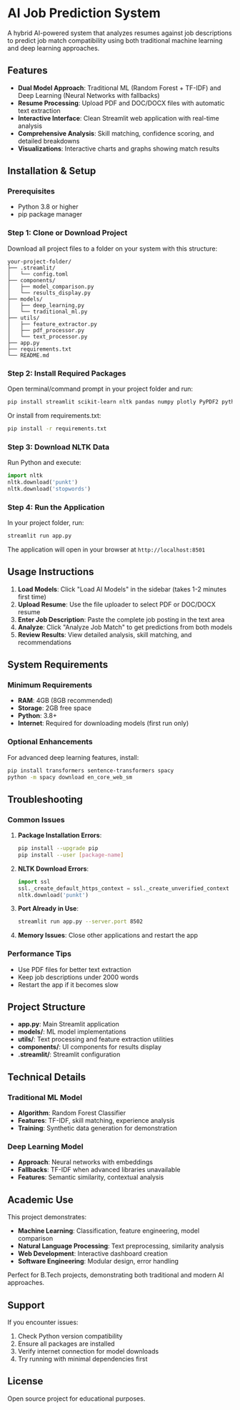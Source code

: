 # AI Job Prediction System

A hybrid AI-powered system that analyzes resumes against job descriptions to predict job match compatibility using both traditional machine learning and deep learning approaches.

## Features

- **Dual Model Approach**: Traditional ML (Random Forest + TF-IDF) and Deep Learning (Neural Networks with fallbacks)
- **Resume Processing**: Upload PDF and DOC/DOCX files with automatic text extraction
- **Interactive Interface**: Clean Streamlit web application with real-time analysis
- **Comprehensive Analysis**: Skill matching, confidence scoring, and detailed breakdowns
- **Visualizations**: Interactive charts and graphs showing match results

## Installation & Setup

### Prerequisites
- Python 3.8 or higher
- pip package manager

### Step 1: Clone or Download Project
Download all project files to a folder on your system with this structure:
```
your-project-folder/
├── .streamlit/
│   └── config.toml
├── components/
│   ├── model_comparison.py
│   └── results_display.py
├── models/
│   ├── deep_learning.py
│   └── traditional_ml.py
├── utils/
│   ├── feature_extractor.py
│   ├── pdf_processor.py
│   └── text_processor.py
├── app.py
├── requirements.txt
└── README.md
```

### Step 2: Install Required Packages
Open terminal/command prompt in your project folder and run:

```bash
pip install streamlit scikit-learn nltk pandas numpy plotly PyPDF2 python-docx torch
```

Or install from requirements.txt:
```bash
pip install -r requirements.txt
```

### Step 3: Download NLTK Data
Run Python and execute:
```python
import nltk
nltk.download('punkt')
nltk.download('stopwords')
```

### Step 4: Run the Application
In your project folder, run:
```bash
streamlit run app.py
```

The application will open in your browser at `http://localhost:8501`

## Usage Instructions

1. **Load Models**: Click "Load AI Models" in the sidebar (takes 1-2 minutes first time)
2. **Upload Resume**: Use the file uploader to select PDF or DOC/DOCX resume
3. **Enter Job Description**: Paste the complete job posting in the text area
4. **Analyze**: Click "Analyze Job Match" to get predictions from both models
5. **Review Results**: View detailed analysis, skill matching, and recommendations

## System Requirements

### Minimum Requirements
- **RAM**: 4GB (8GB recommended)
- **Storage**: 2GB free space
- **Python**: 3.8+
- **Internet**: Required for downloading models (first run only)

### Optional Enhancements
For advanced deep learning features, install:
```bash
pip install transformers sentence-transformers spacy
python -m spacy download en_core_web_sm
```

## Troubleshooting

### Common Issues

1. **Package Installation Errors**:
   ```bash
   pip install --upgrade pip
   pip install --user [package-name]
   ```

2. **NLTK Download Errors**:
   ```python
   import ssl
   ssl._create_default_https_context = ssl._create_unverified_context
   nltk.download('punkt')
   ```

3. **Port Already in Use**:
   ```bash
   streamlit run app.py --server.port 8502
   ```

4. **Memory Issues**: Close other applications and restart the app

### Performance Tips
- Use PDF files for better text extraction
- Keep job descriptions under 2000 words
- Restart the app if it becomes slow

## Project Structure

- **app.py**: Main Streamlit application
- **models/**: ML model implementations
- **utils/**: Text processing and feature extraction utilities  
- **components/**: UI components for results display
- **.streamlit/**: Streamlit configuration

## Technical Details

### Traditional ML Model
- **Algorithm**: Random Forest Classifier
- **Features**: TF-IDF, skill matching, experience analysis
- **Training**: Synthetic data generation for demonstration

### Deep Learning Model  
- **Approach**: Neural networks with embeddings
- **Fallbacks**: TF-IDF when advanced libraries unavailable
- **Features**: Semantic similarity, contextual analysis

## Academic Use

This project demonstrates:
- **Machine Learning**: Classification, feature engineering, model comparison
- **Natural Language Processing**: Text preprocessing, similarity analysis
- **Web Development**: Interactive dashboard creation
- **Software Engineering**: Modular design, error handling

Perfect for B.Tech projects, demonstrating both traditional and modern AI approaches.

## Support

If you encounter issues:
1. Check Python version compatibility
2. Ensure all packages are installed
3. Verify internet connection for model downloads
4. Try running with minimal dependencies first

## License

Open source project for educational purposes.